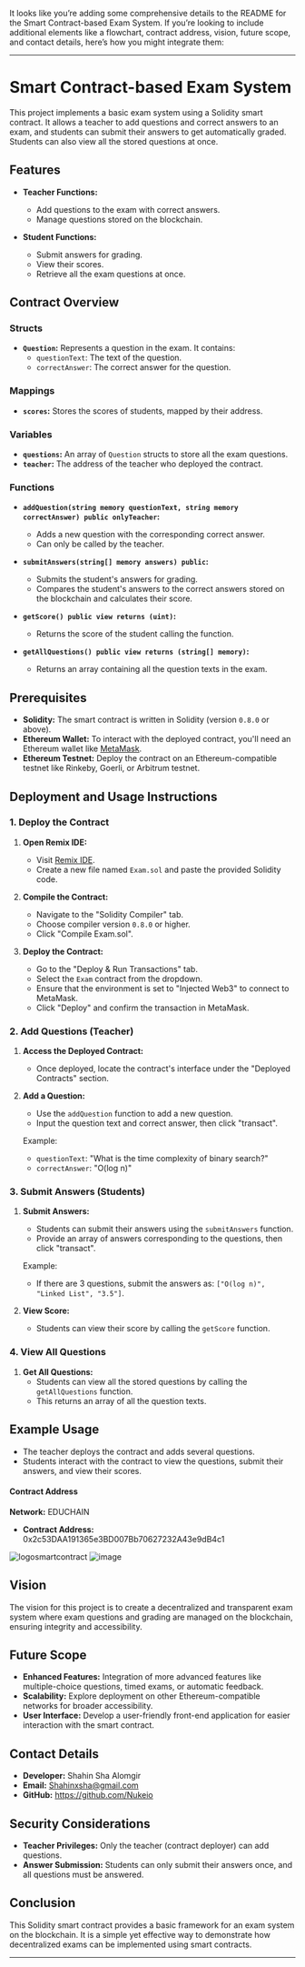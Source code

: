 It looks like you’re adding some comprehensive details to the README for the Smart Contract-based Exam System. If you’re looking to include additional elements like a flowchart, contract address, vision, future scope, and contact details, here’s how you might integrate them:

---

# Smart Contract-based Exam System

This project implements a basic exam system using a Solidity smart contract. It allows a teacher to add questions and correct answers to an exam, and students can submit their answers to get automatically graded. Students can also view all the stored questions at once.

## Features

- **Teacher Functions:**
  - Add questions to the exam with correct answers.
  - Manage questions stored on the blockchain.

- **Student Functions:**
  - Submit answers for grading.
  - View their scores.
  - Retrieve all the exam questions at once.

## Contract Overview

### Structs

- **`Question`:** Represents a question in the exam. It contains:
  - `questionText`: The text of the question.
  - `correctAnswer`: The correct answer for the question.

### Mappings

- **`scores`:** Stores the scores of students, mapped by their address.

### Variables

- **`questions`:** An array of `Question` structs to store all the exam questions.
- **`teacher`:** The address of the teacher who deployed the contract.

### Functions

- **`addQuestion(string memory questionText, string memory correctAnswer) public onlyTeacher`:**
  - Adds a new question with the corresponding correct answer.
  - Can only be called by the teacher.

- **`submitAnswers(string[] memory answers) public`:**
  - Submits the student's answers for grading.
  - Compares the student's answers to the correct answers stored on the blockchain and calculates their score.

- **`getScore() public view returns (uint)`:**
  - Returns the score of the student calling the function.

- **`getAllQuestions() public view returns (string[] memory)`:**
  - Returns an array containing all the question texts in the exam.

## Prerequisites

- **Solidity:** The smart contract is written in Solidity (version `0.8.0` or above).
- **Ethereum Wallet:** To interact with the deployed contract, you'll need an Ethereum wallet like [MetaMask](https://metamask.io/).
- **Ethereum Testnet:** Deploy the contract on an Ethereum-compatible testnet like Rinkeby, Goerli, or Arbitrum testnet.

## Deployment and Usage Instructions

### 1. Deploy the Contract

1. **Open Remix IDE:**
   - Visit [Remix IDE](https://remix.ethereum.org/).
   - Create a new file named `Exam.sol` and paste the provided Solidity code.

2. **Compile the Contract:**
   - Navigate to the "Solidity Compiler" tab.
   - Choose compiler version `0.8.0` or higher.
   - Click "Compile Exam.sol".

3. **Deploy the Contract:**
   - Go to the "Deploy & Run Transactions" tab.
   - Select the `Exam` contract from the dropdown.
   - Ensure that the environment is set to "Injected Web3" to connect to MetaMask.
   - Click "Deploy" and confirm the transaction in MetaMask.

### 2. Add Questions (Teacher)

1. **Access the Deployed Contract:**
   - Once deployed, locate the contract's interface under the "Deployed Contracts" section.

2. **Add a Question:**
   - Use the `addQuestion` function to add a new question.
   - Input the question text and correct answer, then click "transact".

   Example:
   - `questionText`: "What is the time complexity of binary search?"
   - `correctAnswer`: "O(log n)"

### 3. Submit Answers (Students)

1. **Submit Answers:**
   - Students can submit their answers using the `submitAnswers` function.
   - Provide an array of answers corresponding to the questions, then click "transact".

   Example:
   - If there are 3 questions, submit the answers as: `["O(log n)", "Linked List", "3.5"]`.

2. **View Score:**
   - Students can view their score by calling the `getScore` function.

### 4. View All Questions

1. **Get All Questions:**
   - Students can view all the stored questions by calling the `getAllQuestions` function.
   - This returns an array of all the question texts.

## Example Usage

- The teacher deploys the contract and adds several questions.
- Students interact with the contract to view the questions, submit their answers, and view their scores.

#### Contract Address
**Network:** EDUCHAIN
- **Contract Address:** 0x2c53DAA191365e3BD007Bb70627232A43e9dB4c1

![logosmartcontract](https://github.com/user-attachments/assets/ddef0856-a12c-413d-9d87-2c6eb3eb4394)
![image](https://github.com/user-attachments/assets/fc23b325-ddc2-4a9e-80aa-28f051532fac)

## Vision

The vision for this project is to create a decentralized and transparent exam system where exam questions and grading are managed on the blockchain, ensuring integrity and accessibility.

## Future Scope

- **Enhanced Features:** Integration of more advanced features like multiple-choice questions, timed exams, or automatic feedback.
- **Scalability:** Explore deployment on other Ethereum-compatible networks for broader accessibility.
- **User Interface:** Develop a user-friendly front-end application for easier interaction with the smart contract.

## Contact Details

- **Developer:** Shahin Sha Alomgir
- **Email:** Shahinxsha@gmail.com
- **GitHub:** https://github.com/Nukeio

## Security Considerations

- **Teacher Privileges:** Only the teacher (contract deployer) can add questions.
- **Answer Submission:** Students can only submit their answers once, and all questions must be answered.

## Conclusion

This Solidity smart contract provides a basic framework for an exam system on the blockchain. It is a simple yet effective way to demonstrate how decentralized exams can be implemented using smart contracts.

---
